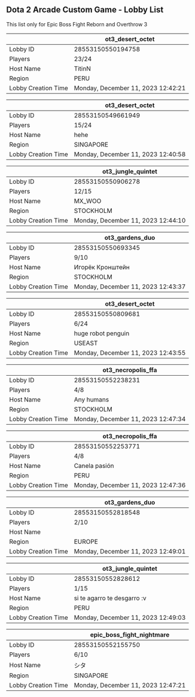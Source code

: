 ## Dota 2 Arcade Custom Game - Lobby List

This list only for Epic Boss Fight Reborn and Overthrow 3

|  | ot3_desert_octet |
| ------ | ------ |
| Lobby ID | 28553150550194758 |
| Players | 23/24 |
| Host Name | TitinN |
| Region | PERU |
| Lobby Creation Time | Monday, December 11, 2023 12:42:21 |


|  | ot3_desert_octet |
| ------ | ------ |
| Lobby ID | 28553150549661949 |
| Players | 15/24 |
| Host Name | hehe |
| Region | SINGAPORE |
| Lobby Creation Time | Monday, December 11, 2023 12:40:58 |


|  | ot3_jungle_quintet |
| ------ | ------ |
| Lobby ID | 28553150550906278 |
| Players | 12/15 |
| Host Name | MX_WOO |
| Region | STOCKHOLM |
| Lobby Creation Time | Monday, December 11, 2023 12:44:10 |


|  | ot3_gardens_duo |
| ------ | ------ |
| Lobby ID | 28553150550693345 |
| Players | 9/10 |
| Host Name | Игорёк Кронштейн |
| Region | STOCKHOLM |
| Lobby Creation Time | Monday, December 11, 2023 12:43:37 |


|  | ot3_desert_octet |
| ------ | ------ |
| Lobby ID | 28553150550809681 |
| Players | 6/24 |
| Host Name | huge robot penguin |
| Region | USEAST |
| Lobby Creation Time | Monday, December 11, 2023 12:43:55 |


|  | ot3_necropolis_ffa |
| ------ | ------ |
| Lobby ID | 28553150552238231 |
| Players | 4/8 |
| Host Name | Any humans |
| Region | STOCKHOLM |
| Lobby Creation Time | Monday, December 11, 2023 12:47:34 |


|  | ot3_necropolis_ffa |
| ------ | ------ |
| Lobby ID | 28553150552253771 |
| Players | 4/8 |
| Host Name | Canela pasión |
| Region | PERU |
| Lobby Creation Time | Monday, December 11, 2023 12:47:36 |


|  | ot3_gardens_duo |
| ------ | ------ |
| Lobby ID | 28553150552818548 |
| Players | 2/10 |
| Host Name | |||||||||||| |
| Region | EUROPE |
| Lobby Creation Time | Monday, December 11, 2023 12:49:01 |


|  | ot3_jungle_quintet |
| ------ | ------ |
| Lobby ID | 28553150552828612 |
| Players | 1/15 |
| Host Name | si te agarro te desgarro :v |
| Region | PERU |
| Lobby Creation Time | Monday, December 11, 2023 12:49:03 |


|  | epic_boss_fight_nightmare |
| ------ | ------ |
| Lobby ID | 28553150552155750 |
| Players | 6/10 |
| Host Name | シタ |
| Region | SINGAPORE |
| Lobby Creation Time | Monday, December 11, 2023 12:47:21 |



